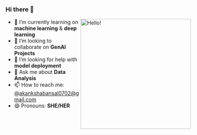 ### Hi there 👋
<picture>
  <source media="(prefers-color-scheme: light)" srcset="https://media.giphy.com/media/SWoSkN6DxTszqIKEqv/giphy.gif">
  <source media="(prefers-color-scheme: dark)" srcset="https://c.tenor.com/qJ5evVs-_uUAAAAC/coding.gif">
  <img alt="Hello!" align="right" width="300">
</picture>



- 🌱 I’m currently learning on **machine learning** & **deep learning**
- 👯 I’m looking to collaborate on **GenAI Projects**
- 🤔 I’m looking for help with **model deployment**
- 💬 Ask me about **Data Analysis**
- 📫 How to reach me: @akankshabansal0702@gmail.com
- 😄 Pronouns: **SHE/HER**


